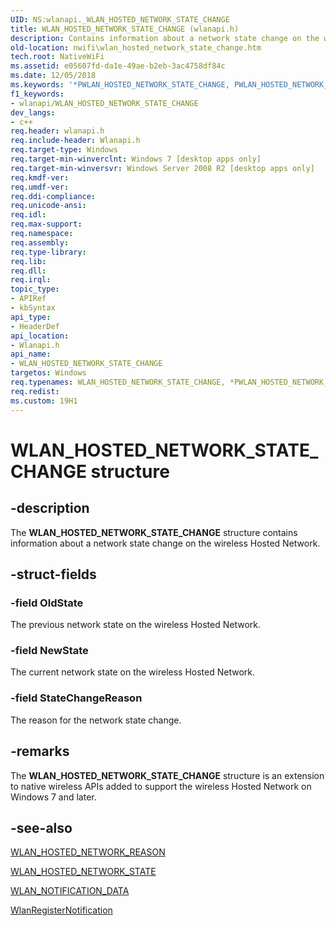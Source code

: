 ```yaml
---
UID: NS:wlanapi._WLAN_HOSTED_NETWORK_STATE_CHANGE
title: WLAN_HOSTED_NETWORK_STATE_CHANGE (wlanapi.h)
description: Contains information about a network state change on the wireless Hosted Network.
old-location: nwifi\wlan_hosted_network_state_change.htm
tech.root: NativeWiFi
ms.assetid: e05607fd-da1e-49ae-b2eb-3ac4758df84c
ms.date: 12/05/2018
ms.keywords: '*PWLAN_HOSTED_NETWORK_STATE_CHANGE, PWLAN_HOSTED_NETWORK_STATE_CHANGE, PWLAN_HOSTED_NETWORK_STATE_CHANGE structure pointer [NativeWIFI], WLAN_HOSTED_NETWORK_STATE_CHANGE, WLAN_HOSTED_NETWORK_STATE_CHANGE structure [NativeWIFI], nwifi.wlan_hosted_network_state_change, wlanapi/PWLAN_HOSTED_NETWORK_STATE_CHANGE, wlanapi/WLAN_HOSTED_NETWORK_STATE_CHANGE'
f1_keywords:
- wlanapi/WLAN_HOSTED_NETWORK_STATE_CHANGE
dev_langs:
- c++
req.header: wlanapi.h
req.include-header: Wlanapi.h
req.target-type: Windows
req.target-min-winverclnt: Windows 7 [desktop apps only]
req.target-min-winversvr: Windows Server 2008 R2 [desktop apps only]
req.kmdf-ver: 
req.umdf-ver: 
req.ddi-compliance: 
req.unicode-ansi: 
req.idl: 
req.max-support: 
req.namespace: 
req.assembly: 
req.type-library: 
req.lib: 
req.dll: 
req.irql: 
topic_type:
- APIRef
- kbSyntax
api_type:
- HeaderDef
api_location:
- Wlanapi.h
api_name:
- WLAN_HOSTED_NETWORK_STATE_CHANGE
targetos: Windows
req.typenames: WLAN_HOSTED_NETWORK_STATE_CHANGE, *PWLAN_HOSTED_NETWORK_STATE_CHANGE
req.redist: 
ms.custom: 19H1
---
```


# WLAN_HOSTED_NETWORK_STATE_CHANGE structure


## -description


The <b>WLAN_HOSTED_NETWORK_STATE_CHANGE</b> structure contains information about a network state change on the wireless Hosted Network.


## -struct-fields




### -field OldState

The previous network state on the wireless Hosted Network.


### -field NewState

The current network state on the wireless Hosted Network.


### -field StateChangeReason

The reason for the network state change.


## -remarks



The <b>WLAN_HOSTED_NETWORK_STATE_CHANGE</b> structure is an extension to native wireless APIs added to support the wireless Hosted Network on Windows 7 and  later.  




## -see-also




<a href="https://docs.microsoft.com/windows/desktop/api/wlanapi/ne-wlanapi-wlan_hosted_network_reason">WLAN_HOSTED_NETWORK_REASON</a>



<a href="https://docs.microsoft.com/windows/desktop/api/wlanapi/ne-wlanapi-wlan_hosted_network_state">WLAN_HOSTED_NETWORK_STATE</a>



<a href="https://docs.microsoft.com/previous-versions/windows/desktop/legacy/ms706902(v=vs.85)">WLAN_NOTIFICATION_DATA</a>



<a href="https://docs.microsoft.com/windows/desktop/api/wlanapi/nf-wlanapi-wlanregisternotification">WlanRegisterNotification</a>
 

 


